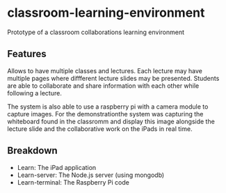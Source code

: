 classroom-learning-environment
==============================

Prototype of a classroom collaborations learning environment 

## Features

Allows to have multiple classes and lectures. Each lecture may have multiple pages where diffferent lecture slides may be presented. Students are able to collaborate and share information with each other while following a lecture.

The system is also able to use a raspberry pi with a camera module to capture images. For the demonstrationthe system was capturing the whiteboard found in the classromm and display this image alongside the lecture slide and the collaborative work on the iPads in real time.


## Breakdown
* Learn: The iPad application
* Learn-server: The Node.js server (using mongodb)
* Learn-terminal: The Raspberry Pi code


